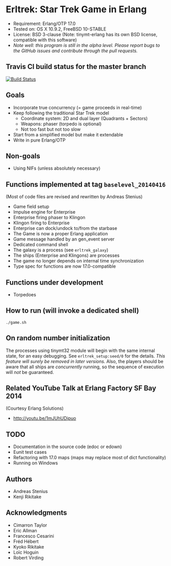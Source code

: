 # Erltrek: Star Trek Game in Erlang

* Requirement: Erlang/OTP 17.0
* Tested on: OS X 10.9.2, FreeBSD 10-STABLE
* License: BSD 3-clause (Note: tinymt-erlang has its own BSD license, compatible with this software)
* *Note well: this program is still in the alpha level. Please report bugs to the GitHub issues and contribute through the pull requests.*

## Travis CI build status for the master branch

[![Build Status](https://travis-ci.org/jj1bdx/erltrek.svg?branch=master)](https://travis-ci.org/jj1bdx/erltrek)

## Goals

* Incorporate true concurrency (= game proceeds in real-time)
* Keep following the traditional Star Trek model
    * Coordinate system: 2D and dual layer (Quadrants + Sectors)
    * Weapons: phaser (torpedo is optional)
    * Not too fast but not too slow
* Start from a simplified model but make it extendable
* Write in pure Erlang/OTP

## Non-goals

* Using NIFs (unless absolutely necessary)

## Functions implemented at tag `baselevel_20140416`

(Most of code files are revised and rewritten by Andreas Stenius)

* Game field setup
* Impulse engine for Enterprise
* Enterprise firing phaser to Klingon
* Klingon firing to Enterprise
* Enterprise can dock/undock to/from the starbase
* The Game is now a proper Erlang application
* Game message handled by an gen\_event server
* Dedicated command shell
* The galaxy is a process (see `erltrek_galaxy`)
* The ships (Enterprise and Klingons) are processes
* The game no longer depends on internal time synchronization
* Type spec for functions are now 17.0-compatible

## Functions under development

* Torpedoes

## How to run (will invoke a dedicated shell)

    ./game.sh

## On random number initialization

The processes using tinymt32 module will begin with the same internal state,
for an easy debugging.  See `erltrek_setup:seed/0` for the details.  *This
feature will surely be removed in later versions.* Also, the players should be
aware that all ships are *concurrently* running, so the sequence of execution
will *not* be guaranteed.

## Related YouTube Talk at Erlang Factory SF Bay 2014

(Courtesy Erlang Solutions)

* <http://youtu.be/1mJUhUDipuo>

## TODO

* Documentation in the source code (edoc or edown)
* Eunit test cases
* Refactoring with 17.0 maps (maps may replace most of dict functionality)
* Running on Windows

## Authors

* Andreas Stenius
* Kenji Rikitake

## Acknowledgments

* Cimarron Taylor
* Eric Allman
* Francesco Cesarini
* Fréd Hébert
* Kyoko Rikitake
* Loïc Hoguin
* Robert Virding
